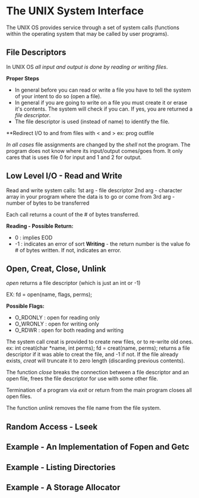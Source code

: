 # The UNIX System Interface
The UNIX OS provides service through a set of system calls (functions within the operating system that may be called by user programs).

## File Descriptors
In UNIX OS *all input and output is done by reading or writing files*. 

**Proper Steps**
- In general before you can read or write a file you have to tell the system of your intent to do so (open a file).
- In general if you are going to write on a file you must create it or erase it's contents. The system will check if you can. If yes, you are returned a *file descriptor*. 
- The file descriptor is used (instead of name) to identify the file. 

**Redirect I/O to and from files with < and > 
ex: prog <infile >outfile

*In all cases* file assignments are changed by the *shell* not the program. The program does not know where its input/output comes/goes from. It only cares that is uses file 0 for input and 1 and 2 for output. 

## Low Level I/O - Read and Write

Read and write system calls:
1st arg - file descriptor
2nd arg - character array in your program where the data is to go or come from
3rd arg - number of bytes to be transferred 

Each call returns a count of the # of bytes transferred. 

**Reading - Possible Return:**
- 0 : implies EOD
- -1 : indicates an error of sort
**Writing** - the return number is the value fo # of bytes written. If not, indicates an error. 

## Open, Creat, Close, Unlink
*open* returns a file descriptor (which is just an int or -1)

EX:
fd = open(name, flags, perms);

**Possible Flags:**
- O_RDONLY : open for reading only
- O_WRONLY : open for writing only
- O_RDWR : open for both reading and writing

The system call creat is provided to create new files, or to re-write old ones.
ex:
int creat(char *name, int perms);
fd = creat(name, perms);
returns a file descriptor if it was able to creat the file, and -1 if not.
If the file already exists, *creat* will truncate it to zero length (discarding previous contents).

The function *close* breaks the connection between a file descriptor and an open file, frees the file descriptor for use with some other file.

Termination of a program via *exit* or return from the main program closes all open files. 

The function *unlink* removes the file name from the file system. 

## Random Access - Lseek
## Example - An Implementation of Fopen and Getc
## Example - Listing Directories
## Example - A Storage Allocator 